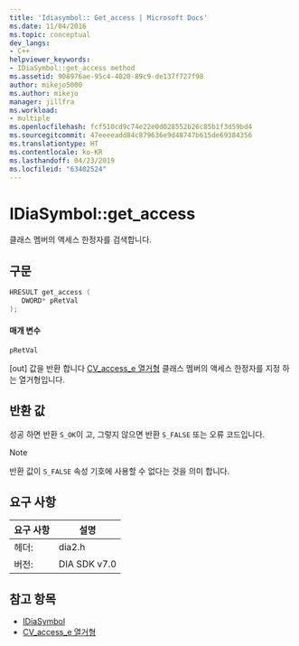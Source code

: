 ```yaml
---
title: 'Idiasymbol:: Get_access | Microsoft Docs'
ms.date: 11/04/2016
ms.topic: conceptual
dev_langs:
- C++
helpviewer_keywords:
- IDiaSymbol::get_access method
ms.assetid: 908976ae-95c4-4020-89c9-de137f727f98
author: mikejo5000
ms.author: mikejo
manager: jillfra
ms.workload:
- multiple
ms.openlocfilehash: fcf510cd9c74e22e0d028552b26c85b1f3d59bd4
ms.sourcegitcommit: 47eeeeadd84c879636e9d48747b615de69384356
ms.translationtype: HT
ms.contentlocale: ko-KR
ms.lasthandoff: 04/23/2019
ms.locfileid: "63402524"
---
```

# <a name="idiasymbolgetaccess"></a>IDiaSymbol::get_access
클래스 멤버의 액세스 한정자를 검색합니다.

## <a name="syntax"></a>구문

```C++
HRESULT get_access ( 
   DWORD* pRetVal
);
```

#### <a name="parameters"></a>매개 변수
 `pRetVal`

[out] 값을 반환 합니다 [CV_access_e 열거형](../../debugger/debug-interface-access/cv-access-e.md) 클래스 멤버의 액세스 한정자를 지정 하는 열거형입니다.

## <a name="return-value"></a>반환 값
 성공 하면 반환 `S_OK`이 고, 그렇지 않으면 반환 `S_FALSE` 또는 오류 코드입니다.

> [!NOTE]
> 반환 값이 `S_FALSE` 속성 기호에 사용할 수 없다는 것을 의미 합니다.

## <a name="requirements"></a>요구 사항

|요구 사항|설명|
|-----------------|-----------------|
|헤더:|dia2.h|
|버전:|DIA SDK v7.0|

## <a name="see-also"></a>참고 항목
- [IDiaSymbol](../../debugger/debug-interface-access/idiasymbol.md)
- [CV_access_e 열거형](../../debugger/debug-interface-access/cv-access-e.md)